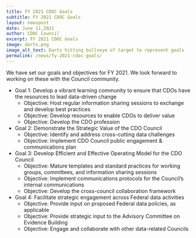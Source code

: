 ```yaml
---
title: FY 2021 CDOC Goals
subtitle: FY 2021 CDOC Goals
layout: newspost
date: June 11,2021
author: CDOC Council
excerpt: FY 2021 CDOC Goals
image: darts.png
image_alt_text: Darts hitting bullseye of target to represent goals
permalink: /news/fy-2021-cdoc-goals/
---
```

We have set our goals and objectives for FY 2021. We look forward to working on these with the Council community.
* Goal 1: Develop a vibrant learning community to ensure that CDOs have the resources to lead data-driven change
    * Objective: Host regular information sharing sessions to exchange and develop best practices 
    * Objective: Develop resources to enable CDOs to deliver value
    * Objective: Develop the CDO profession
* Goal 2: Demonstrate the Strategic Value of the CDO Council
    * Objective: Identify and address cross-cutting data challenges 
    * Objective: Implement CDO Council public engagement & communications plan
* Goal 3: Develop Efficient and Effective Operating Model for the CDO Council
    * Objective: Mature templates and standard practices for working groups, committees, and information sharing sessions
    * Objective: Implement communications protocols for the Council’s internal communications
    * Objective: Develop the cross-council collaboration framework
* Goal 4: Facilitate strategic engagement across Federal data activities 
    * Objective: Provide input on proposed Federal data policies, as applicable
    * Objective: Provide strategic input to the Advisory Committee on Evidence Building 
    * Objective: Engage and collaborate with other data-related Councils

